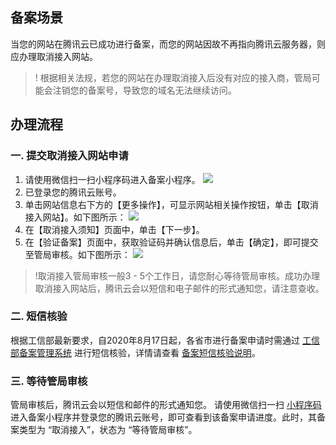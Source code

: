## 备案场景
当您的网站在腾讯云已成功进行备案，而您的网站因故不再指向腾讯云服务器，则应办理取消接入网站。
>! 根据相关法规，若您的网站在办理取消接入后没有对应的接入商，管局可能会注销您的备案号，导致您的域名无法继续访问。


## 办理流程

### 一. 提交取消接入网站申请
[](id:code)
1. 请使用微信扫一扫小程序码进入备案小程序。
![](https://main.qcloudimg.com/raw/f4cb3b91fdcac1b1d4274efcbd955c2e.jpg)
2. 已登录您的腾讯云账号。
3. 单击网站信息右下方的【更多操作】，可显示网站相关操作按钮，单击【取消接入网站】。如下图所示：
![](https://main.qcloudimg.com/raw/561047a2e9329237ce2aee9b8d52d8b4.jpg)
4. 在【取消接入须知】页面中，单击【下一步】。
5. 在【验证备案】页面中，获取验证码并确认信息后，单击【确定】，即可提交至管局审核。如下图所示：
![](https://main.qcloudimg.com/raw/c939ee31dd219162a365e9bd5e294378.jpg)

>!取消接入管局审核一般3 - 5个工作日，请您耐心等待管局审核。成功办理取消接入网站后，腾讯云会以短信和电子邮件的形式通知您，请注意查收。
>
### 二. 短信核验
根据工信部最新要求，自2020年8月17日起，各省市进行备案申请时需通过 [工信部备案管理系统](https://beian.miit.gov.cn/) 进行短信核验，详情请查看 [备案短信核验说明](https://cloud.tencent.com/document/product/243/13435)。

### 三. 等待管局审核
管局审核后，腾讯云会以短信和邮件的形式通知您。
请使用微信扫一扫 [小程序码](#code) 进入备案小程序并登录您的腾讯云账号，即可查看到该备案申请进度。此时，其备案类型为 “取消接入”，状态为 “等待管局审核”。



